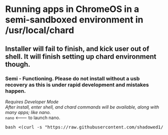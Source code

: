 # Running apps in ChromeOS in a semi-sandboxed environment in /usr/local/chard <br>
## Installer will fail to finish, and kick user out of shell. It will finish setting up chard environment though. 
### Semi - Functioning. Please do not install without a usb recovery as this is under rapid development and mistakes happen.   <br>
*Requires Developer Mode* <br>
*After install, enter shell, and chard commands will be available, along with many apps; like nano.* <br>
`nano` <--- to launch nano. <br>

<pre>bash <(curl -s "https://raw.githubusercontent.com/shadowed1/Chard/main/Chard_Installer?$(date +%s)")</pre>
